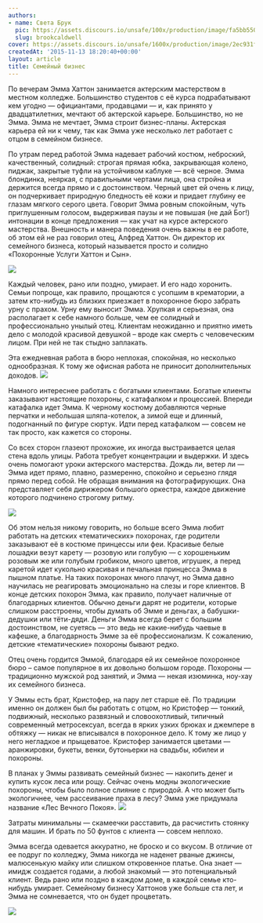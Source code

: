 ```yaml
---
authors:
- name: Света Брук
  pic: https://assets.discours.io/unsafe/100x/production/image/fa5bb550-90d8-11e8-a560-8fb4ec62d69b.jpeg
  slug: brookcaldwell
cover: https://assets.discours.io/unsafe/1600x/production/image/2ec931f0-90e8-11e8-b664-798ed379bf02.jpeg
createdAt: '2015-11-13 18:20:40+00:00'
layout: article
title: Семейный бизнес
---
```


По вечерам Эмма Хаттон занимается актерским мастерством в местном колледже. Большинство студентов с её курса подрабатывают кем угодно — официантами, продавцами — и, как принято у двадцатилетних, мечтают об актерской карьере. Большинство, но не Эмма. Эмма не мечтает, Эмма строит бизнес-планы. Актерская карьера ей ни к чему, так как Эмма уже несколько лет работает с отцом в семейном бизнесе.

По утрам перед работой Эмма надевает рабочий костюм, неброский, качественный, солидный: строгая прямая юбка, закрывающая колено, пиджак, закрытые туфли на устойчивом каблуке — всё черное. Эмма блондинка, неяркая, с правильными чертами лица, она стройна и держится всегда прямо и с достоинством. Черный цвет ей очень к лицу, он подчеркивает природную бледность её кожи и придает глубину ее глазам мягкого серого цвета. Говорит Эмма ровным спокойным, чуть приглушенным голосом, выдерживая паузы и не повышая (не дай Бог!) интонации в конце предложения — как учат на курсе актерского мастерства. Внешность и манера поведения очень важны в ее работе, об этом ей не раз говорил отец, Алфред Хаттон. Он директор их семейного бизнеса, который называется просто и солидно «Похоронные Услуги Хаттон и Сын».

![](https://assets.discours.io/unsafe/900x/production/image/e6c0fb50-a54a-11e8-bfc7-9b5979ddfe3f.jpeg)

Каждый человек, рано или поздно, умирает. И его надо хоронить. Семьи попроще, как правило, прощаются с усопшим в крематории, а затем кто-нибудь из близких приезжает в похоронное бюро забрать урну с прахом. Урну ему выносит Эмма. Хрупкая и серьезная, она располагает к себе намного больше, чем ее солидный и профессионально унылый отец. Клиентам неожиданно и приятно иметь дело с молодой красивой девушкой – вроде как смерть с человеческим лицом. При ней не так стыдно заплакать.

Эта ежедневная работа в бюро неплохая, спокойная, но несколько однообразная. К тому же офисная работа не приносит дополнительных доходов. ![](https://assets.discours.io/unsafe/900x/production/image/e705a570-a54a-11e8-bfc7-9b5979ddfe3f.jpeg)

Намного интереснее работать с богатыми клиентами. Богатые клиенты заказывают настоящие похороны, с катафалком и процессией. Впереди катафалка идет Эмма. К черному костюму добавляются черные перчатки и небольшая шляпа-котелок, а зимой еще и длинный, подогнанный по фигуре сюртук. Идти перед катафалком — совсем не так просто, как кажется со стороны.

Со всех сторон глазеют прохожие, их иногда выстраивается целая стена вдоль улицы. Работа требует концентрации и выдержки. И здесь очень помогают уроки актерского мастерства. Дождь ли, ветер ли — Эмма идет прямо, плавно, размеренно, спокойно и серьезно глядя прямо перед собой. Не обращая внимания на фотографирующих. Она представляет себя дирижером большого оркестра, каждое движение которого подчинено строгому ритму.

![](https://assets.discours.io/unsafe/900x/production/image/e7938d90-a54a-11e8-bfc7-9b5979ddfe3f.jpeg)

Об этом нельзя никому говорить, но больше всего Эмма любит работать на детских «тематических» похоронах, где родители заказывают её в костюме принцессы или феи. Красивые белые лошадки везут карету — розовую или голубую — с хорошеньким розовым же или голубым гробиком, много цветов, игрушек, а перед каретой идет кукольно красивая и печальная принцесса Эмма в пышном платье. На таких похоронах много плачут, но Эмма давно научилась не реагировать эмоционально на слезы и горе клиентов. В конце детских похорон Эмма, как правило, получает наличные от благодарных клиентов. Обычно деньги дарят не родители, которые слишком расстроены, чтобы думать об Эмме и деньгах, а бабушки-дедушки или тёти-дяди. Деньги Эмма всегда берет с большим достоинством, не суетясь — это ведь не какие-нибудь чаевые в кафешке, а благодарность Эмме за её профессионализм. К сожалению, детские «тематические» похороны бывают редко.

Отец очень гордится Эммой, благодаря ей их семейное похоронное бюро – самое популярное в их довольно большом городе. Похороны — традиционно мужской род занятий, и Эмма — некая изюминка, ноу-хау их семейного бизнеса.

У Эммы есть брат, Кристофер, на пару лет старше её. По традиции именно он должен был бы работать с отцом, но Кристофер — тонкий, подвижный, несколько развязный и словоохотливый, типичный современный метросексуал, всегда в ярких узких брюках и джемпере в обтяжку — никак не вписывался в похоронное дело. К тому же лицо у него негладкое и прыщеватое. Кристофер занимается цветами — аранжировки, букеты, венки, бутоньерки на свадьбы, юбилеи и похороны.

В планах у Эммы развивать семейный бизнес — накопить денег и купить кусок леса или рощу. Сейчас очень модны экологические похороны, чтобы было полное слияние с природой. А что может быть экологичнее, чем рассеивание праха в лесу? Эмма уже придумала название «Лес Вечного Покоя». ![](https://assets.discours.io/unsafe/900x/production/image/e7fbec50-a54a-11e8-bfc7-9b5979ddfe3f.jpeg)

Затраты минимальны — скамеечки расставить, да расчистить стоянку для машин. И брать по 50 фунтов с клиента — совсем неплохо.

Эмма всегда одевается аккуратно, не броско и со вкусом. В отличие от ее подруг по колледжу, Эмма никогда не наденет рваные джинсы, малюсенькую майку или слишком откровенное платье. Она знает — имидж создается годами, а любой знакомый — это потенциальный клиент. Ведь рано или поздно в каждом доме, в каждой семье кто-нибудь умирает. Семейному бизнесу Хаттонов уже больше ста лет, и Эмма не сомневается, что он будет процветать.

![](https://assets.discours.io/unsafe/900x/production/image/e84689e0-a54a-11e8-bfc7-9b5979ddfe3f.jpeg)